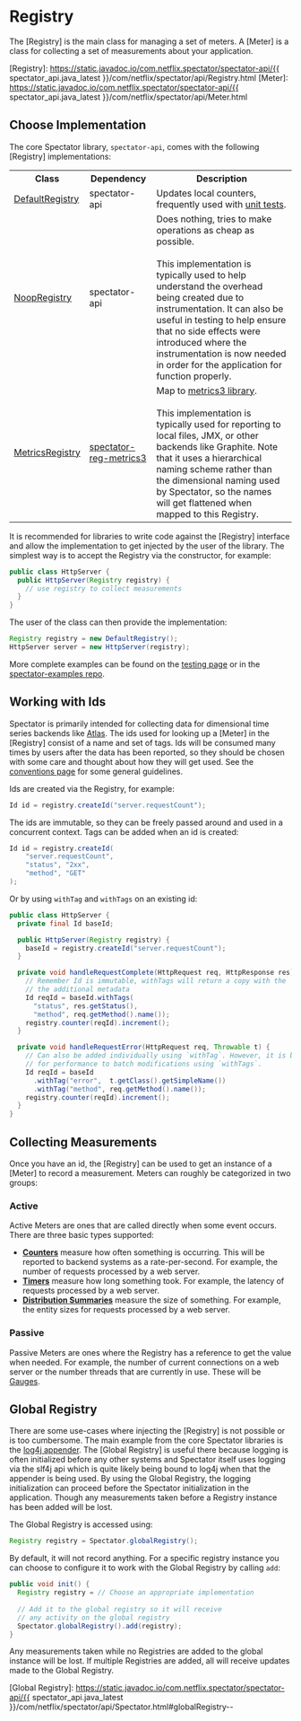 # Registry

The [Registry] is the main class for managing a set of meters. A [Meter] is a class for collecting
a set of measurements about your application.

[Registry]: https://static.javadoc.io/com.netflix.spectator/spectator-api/{{ spectator_api.java_latest }}/com/netflix/spectator/api/Registry.html
[Meter]: https://static.javadoc.io/com.netflix.spectator/spectator-api/{{ spectator_api.java_latest }}/com/netflix/spectator/api/Meter.html

## Choose Implementation

The core Spectator library, `spectator-api`, comes with the following [Registry] implementations:

<table>
    <tr>
        <th>Class
        <th>Dependency
        <th>Description
    <tr>
        <td><a href="https://static.javadoc.io/com.netflix.spectator/spectator-api/{{ spectator_api.java_latest }}/com/netflix/spectator/api/DefaultRegistry.html">DefaultRegistry</a>
        <td>spectator-api
        <td>
        Updates local counters, frequently used with <a href="../../testing">unit tests</a>.
    <tr>
        <td><a href="https://static.javadoc.io/com.netflix.spectator/spectator-api/{{ spectator_api.java_latest }}/com/netflix/spectator/api/NoopRegistry.html">NoopRegistry</a>
        <td>spectator-api
        <td>
        Does nothing, tries to make operations as cheap as possible.
        <br><br>
        This implementation is typically used to help understand the overhead being created
        due to instrumentation. It can also be useful in testing to help ensure that no side
        effects were introduced where the instrumentation is now needed in order for the
        application for function properly.
    <tr>
        <td><a href="https://static.javadoc.io/com.netflix.spectator/spectator-api/{{ spectator_api.java_latest }}/com/netflix/spectator/metrics3/MetricsRegistry.html">MetricsRegistry</a>
        <td><a href="../metrics3">spectator-reg-metrics3</a>
        <td>
        Map to <a href="http://metrics.dropwizard.io/3.1.0/">metrics3 library</a>.
        <br><br>
        This implementation is typically used for reporting to local files, JMX, or other
        backends like Graphite. Note that it uses a hierarchical naming scheme rather
        than the dimensional naming used by Spectator, so the names will get flattened
        when mapped to this Registry.
</table>

It is recommended for libraries to write code against the [Registry] interface and allow the
implementation to get injected by the user of the library. The simplest way is to accept the
Registry via the constructor, for example:

```java
public class HttpServer {
  public HttpServer(Registry registry) {
    // use registry to collect measurements
  }
}
```

The user of the class can then provide the implementation:

```java
Registry registry = new DefaultRegistry();
HttpServer server = new HttpServer(registry);
```

More complete examples can be found on the [testing page](../testing.md) or in the
[spectator-examples repo](https://github.com/brharrington/spectator-examples).

## Working with Ids

Spectator is primarily intended for collecting data for dimensional time series backends like
[Atlas](https://github.com/Netflix/atlas). The ids used for looking up a [Meter] in the [Registry]
consist of a name and set of tags. Ids will be consumed many times by users after the data has
been reported, so they should be chosen with some care and thought about how they will get used.
See the [conventions page](../../../../concepts/naming.md) for some general guidelines.

Ids are created via the Registry, for example:

```java
Id id = registry.createId("server.requestCount");
```

The ids are immutable, so they can be freely passed around and used in a concurrent context.
Tags can be added when an id is created:

```java
Id id = registry.createId(
    "server.requestCount",
    "status", "2xx",
    "method", "GET"
);
```

Or by using `withTag` and `withTags` on an existing id:

```java
public class HttpServer {
  private final Id baseId;

  public HttpServer(Registry registry) {
    baseId = registry.createId("server.requestCount");
  }

  private void handleRequestComplete(HttpRequest req, HttpResponse res) {
    // Remember Id is immutable, withTags will return a copy with the
    // the additional metadata
    Id reqId = baseId.withTags(
      "status", res.getStatus(),
      "method", req.getMethod().name());
    registry.counter(reqId).increment();
  }

  private void handleRequestError(HttpRequest req, Throwable t) {
    // Can also be added individually using `withTag`. However, it is better
    // for performance to batch modifications using `withTags`.
    Id reqId = baseId
      .withTag("error",  t.getClass().getSimpleName())
      .withTag("method", req.getMethod().name());
    registry.counter(reqId).increment();
  }
}
```

## Collecting Measurements

Once you have an id, the [Registry] can be used to get an instance of a [Meter] to record a
measurement. Meters can roughly be categorized in two groups:

### Active

Active Meters are ones that are called directly when some event occurs. There are three basic
types supported:

* **[Counters](../../../core/meters/counter.md)** measure how often something is occurring. This
will be reported to backend systems as a rate-per-second. For example, the number of requests
processed by a web server.
* **[Timers](../../../core/meters/timer.md)** measure how long something took. For example,
the latency of requests processed by a web server.
* **[Distribution Summaries](../../../core/meters/dist-summary.md)** measure the size of
something. For example, the entity sizes for requests processed by a web server.

### Passive

Passive Meters are ones where the Registry has a reference to get the value when needed. For
example, the number of current connections on a web server or the number threads that are
currently in use. These will be [Gauges](../../../core/meters/gauge.md).

## Global Registry

There are some use-cases where injecting the [Registry] is not possible or is too cumbersome. The
main example from the core Spectator libraries is the [log4j appender](../ext/log4j2.md). The
[Global Registry] is useful there because logging is often initialized before any other systems
and Spectator itself uses logging via the slf4j api which is quite likely being bound to log4j
when that the appender is being used. By using the Global Registry, the logging initialization
can proceed before the Spectator initialization in the application. Though any measurements
taken before a Registry instance has been added will be lost.

The Global Registry is accessed using:

```java
Registry registry = Spectator.globalRegistry();
```

By default, it will not record anything. For a specific registry instance you can choose to
configure it to work with the Global Registry by calling `add`:

```java
public void init() {
  Registry registry = // Choose an appropriate implementation
  
  // Add it to the global registry so it will receive
  // any activity on the global registry
  Spectator.globalRegistry().add(registry);
}
```

Any measurements taken while no Registries are added to the global instance will be lost. If
multiple Registries are added, all will receive updates made to the Global Registry.

[Global Registry]: https://static.javadoc.io/com.netflix.spectator/spectator-api/{{ spectator_api.java_latest }}/com/netflix/spectator/api/Spectator.html#globalRegistry--
